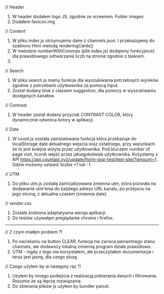 
// Header
1. W header  dodałem logo JS, zgodnie ze screenem. Folder images
2. Dodałem favicon.img

// Content
1. W pliku index.js otrzymujemy dane z  channels.json.  I przekazujemy do szablonu Html metodą renderingCards()
2. W metodzie numberWithCommas (plik index.js) dodajemy funkcyjność dla prawidlowego odtwarzania liczb na
    stronie zgodnie z taskiem.
3. 
    
// Search
1. W pliku search.js mamy funkcje dla wyszukiwania potrzebnych wyników zgodnie z potrzebami użytkownika
    za pomocą input.
2. Został dodany blok z classem suggestion, dla pomocy w wyszukiwaniu dostępnych kanałow.    

// Contrast
1. W header został dodany przycisk CONTRAST COLOR, który  dynamicznie odwróca kolory w aplikacji.

// Date 
1. W count.js została zainstalowana funkcja która przekazuje do localStorage date aktualnego wejscia
    oraz ostatniego, przy warunkach że to jest kolejna wizyta przez użytkownika.
     Pod kluczem number of page visit, licznik wejść  przez jakiegokolwiek użytkownika.
     Kożystamy z  API https://api.countapi.xyz/update/florin-pop-test/test-site/?amount=1 . Gdzie możemy 
     ustawić  liczbe +1 lub -1.

// UTM
1. Do pliku utm.js zostałą zainicjalizowana zmienna utm, która pozwała na dodawanie utm'ema do każdego 
    adresu URL kanalu, po przejsciu na jego stronę, z aktualna czasem (zmienna date). 
   
// vender.css
1. Została zrobiona adaptatywna wersja aplikacji. 
2. Do testów używałęm preglądarke chrome i firefox.

-------------------------------------------------------------------------------------------------------------
// Z czym miałęm problem ?!
1. Po naciskaniu na button CLEAR, funkcja nie zwraca peirwotnego stanu channels, ale dodawszy lokalną zmienną program
    działa prawidlowo.
2. UTM - nigdy z tego nie korzystałem, ale przeczytałem documentacje  i teraz jest jasnę, dla czego słuzą. 

// Czego użyłem by w następny raz ?!
1. Użyłem by innego podejścia z realizacją pobierania danych i filtrowania. Rozumie że są leprzę rozwiązania.
2. Do zbierania plików js  użyłem by bundler parcel.
